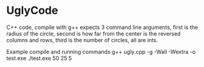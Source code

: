 # UglyCode
C++ code, compile with g++
expects 3 command line arguments, first is the radius of the circle, second is how far from the center is the reversed columns and rows, third is the number of circles, all are ints.

Example compile and running commands
g++ ugly.cpp -g -Wall -Wextra -o test.exe
./test.exe 50 25 5
